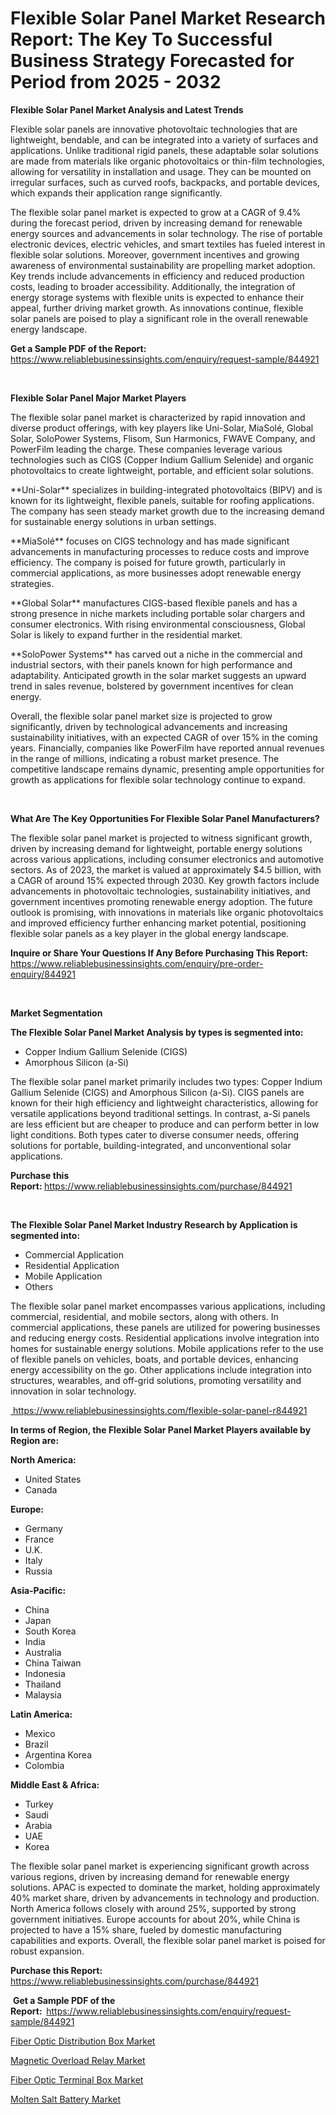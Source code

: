 <p><h1>Flexible Solar Panel Market Research Report: The Key To Successful Business Strategy Forecasted for Period from 2025 - 2032</h1></p><p><strong>Flexible Solar Panel Market Analysis and Latest Trends</strong></p>
<p><p>Flexible solar panels are innovative photovoltaic technologies that are lightweight, bendable, and can be integrated into a variety of surfaces and applications. Unlike traditional rigid panels, these adaptable solar solutions are made from materials like organic photovoltaics or thin-film technologies, allowing for versatility in installation and usage. They can be mounted on irregular surfaces, such as curved roofs, backpacks, and portable devices, which expands their application range significantly.</p><p>The flexible solar panel market is expected to grow at a CAGR of 9.4% during the forecast period, driven by increasing demand for renewable energy sources and advancements in solar technology. The rise of portable electronic devices, electric vehicles, and smart textiles has fueled interest in flexible solar solutions. Moreover, government incentives and growing awareness of environmental sustainability are propelling market adoption. Key trends include advancements in efficiency and reduced production costs, leading to broader accessibility. Additionally, the integration of energy storage systems with flexible units is expected to enhance their appeal, further driving market growth. As innovations continue, flexible solar panels are poised to play a significant role in the overall renewable energy landscape.</p></p>
<p><strong>Get a Sample PDF of the Report:&nbsp;</strong> <a href="https://www.reliablebusinessinsights.com/enquiry/request-sample/844921?utm_campaign=1119&utm_medium=2&utm_source=Github&utm_content=ia&utm_term=13022025&utm_id=flexible-solar-panel">https://www.reliablebusinessinsights.com/enquiry/request-sample/844921</a></p>
<p>&nbsp;</p>
<p><strong>Flexible Solar Panel Major Market Players</strong></p>
<p><p>The flexible solar panel market is characterized by rapid innovation and diverse product offerings, with key players like Uni-Solar, MiaSolé, Global Solar, SoloPower Systems, Flisom, Sun Harmonics, FWAVE Company, and PowerFilm leading the charge. These companies leverage various technologies such as CIGS (Copper Indium Gallium Selenide) and organic photovoltaics to create lightweight, portable, and efficient solar solutions.</p><p>**Uni-Solar** specializes in building-integrated photovoltaics (BIPV) and is known for its lightweight, flexible panels, suitable for roofing applications. The company has seen steady market growth due to the increasing demand for sustainable energy solutions in urban settings.</p><p>**MiaSolé** focuses on CIGS technology and has made significant advancements in manufacturing processes to reduce costs and improve efficiency. The company is poised for future growth, particularly in commercial applications, as more businesses adopt renewable energy strategies.</p><p>**Global Solar** manufactures CIGS-based flexible panels and has a strong presence in niche markets including portable solar chargers and consumer electronics. With rising environmental consciousness, Global Solar is likely to expand further in the residential market.</p><p>**SoloPower Systems** has carved out a niche in the commercial and industrial sectors, with their panels known for high performance and adaptability. Anticipated growth in the solar market suggests an upward trend in sales revenue, bolstered by government incentives for clean energy.</p><p>Overall, the flexible solar panel market size is projected to grow significantly, driven by technological advancements and increasing sustainability initiatives, with an expected CAGR of over 15% in the coming years. Financially, companies like PowerFilm have reported annual revenues in the range of millions, indicating a robust market presence. The competitive landscape remains dynamic, presenting ample opportunities for growth as applications for flexible solar technology continue to expand.</p></p>
<p>&nbsp;</p>
<p><strong>What Are The Key Opportunities For Flexible Solar Panel Manufacturers?</strong></p>
<p><p>The flexible solar panel market is projected to witness significant growth, driven by increasing demand for lightweight, portable energy solutions across various applications, including consumer electronics and automotive sectors. As of 2023, the market is valued at approximately $4.5 billion, with a CAGR of around 15% expected through 2030. Key growth factors include advancements in photovoltaic technologies, sustainability initiatives, and government incentives promoting renewable energy adoption. The future outlook is promising, with innovations in materials like organic photovoltaics and improved efficiency further enhancing market potential, positioning flexible solar panels as a key player in the global energy landscape.</p></p>
<p><strong>Inquire or Share Your Questions If Any Before Purchasing This Report:</strong> <a href="https://www.reliablebusinessinsights.com/enquiry/pre-order-enquiry/844921?utm_campaign=1119&utm_medium=2&utm_source=Github&utm_content=ia&utm_term=13022025&utm_id=flexible-solar-panel">https://www.reliablebusinessinsights.com/enquiry/pre-order-enquiry/844921</a></p>
<p>&nbsp;</p>
<p><strong>Market Segmentation</strong></p>
<p><strong>The Flexible Solar Panel Market Analysis by types is segmented into:</strong></p>
<p><ul><li>Copper Indium Gallium Selenide (CIGS)</li><li>Amorphous Silicon (a-Si)</li></ul></p>
<p><p>The flexible solar panel market primarily includes two types: Copper Indium Gallium Selenide (CIGS) and Amorphous Silicon (a-Si). CIGS panels are known for their high efficiency and lightweight characteristics, allowing for versatile applications beyond traditional settings. In contrast, a-Si panels are less efficient but are cheaper to produce and can perform better in low light conditions. Both types cater to diverse consumer needs, offering solutions for portable, building-integrated, and unconventional solar applications.</p></p>
<p><strong>Purchase this Report:&nbsp;</strong><a href="https://www.reliablebusinessinsights.com/purchase/844921?utm_campaign=1119&utm_medium=2&utm_source=Github&utm_content=ia&utm_term=13022025&utm_id=flexible-solar-panel">https://www.reliablebusinessinsights.com/purchase/844921</a></p>
<p>&nbsp;</p>
<p><strong>The Flexible Solar Panel Market Industry Research by Application is segmented into:</strong></p>
<p><ul><li>Commercial Application</li><li>Residential Application</li><li>Mobile Application</li><li>Others</li></ul></p>
<p><p>The flexible solar panel market encompasses various applications, including commercial, residential, and mobile sectors, along with others. In commercial applications, these panels are utilized for powering businesses and reducing energy costs. Residential applications involve integration into homes for sustainable energy solutions. Mobile applications refer to the use of flexible panels on vehicles, boats, and portable devices, enhancing energy accessibility on the go. Other applications include integration into structures, wearables, and off-grid solutions, promoting versatility and innovation in solar technology.</p></p>
<p><a href="https://www.reliablebusinessinsights.com/flexible-solar-panel-r844921?utm_campaign=1119&utm_medium=2&utm_source=Github&utm_content=ia&utm_term=13022025&utm_id=flexible-solar-panel">&nbsp;https://www.reliablebusinessinsights.com/flexible-solar-panel-r844921</a></p>
<p><strong>In terms of Region, the Flexible Solar Panel Market Players available by Region are:</strong></p>
<p>
    <p> <strong> North America: </strong>
        <ul>
            <li>United States</li>
            <li>Canada</li>
        </ul>
        </p> 
    <p> <strong> Europe: </strong>
        <ul>
            <li>Germany</li>
            <li>France</li>
            <li>U.K.</li>
            <li>Italy</li>
            <li>Russia</li>
        </ul>
        </p> 
    <p> <strong> Asia-Pacific: </strong>
        <ul>
            <li>China</li>
            <li>Japan</li>
            <li>South Korea</li>
            <li>India</li>
            <li>Australia</li>
            <li>China Taiwan</li>
            <li>Indonesia</li>
            <li>Thailand</li>
            <li>Malaysia</li>
        </ul>
        </p> 
    <p> <strong> Latin America: </strong>
        <ul>
            <li>Mexico</li>
            <li>Brazil</li>
            <li>Argentina Korea</li>
            <li>Colombia</li>
        </ul>
        </p> 
    <p> <strong> Middle East & Africa: </strong>
        <ul>
            <li>Turkey</li>
            <li>Saudi</li>
            <li>Arabia</li>
            <li>UAE</li>
            <li>Korea</li>
        </ul>
    </p>
    </p>
<p><p>The flexible solar panel market is experiencing significant growth across various regions, driven by increasing demand for renewable energy solutions. APAC is expected to dominate the market, holding approximately 40% market share, driven by advancements in technology and production. North America follows closely with around 25%, supported by strong government initiatives. Europe accounts for about 20%, while China is projected to have a 15% share, fueled by domestic manufacturing capabilities and exports. Overall, the flexible solar panel market is poised for robust expansion.</p></p>
<p><strong>Purchase this Report: </strong><a href="https://www.reliablebusinessinsights.com/purchase/844921?utm_campaign=1119&utm_medium=2&utm_source=Github&utm_content=ia&utm_term=13022025&utm_id=flexible-solar-panel">https://www.reliablebusinessinsights.com/purchase/844921</a></p>
<p>&nbsp;<strong>Get a Sample PDF of the Report:&nbsp;&nbsp;</strong><a href="https://www.reliablebusinessinsights.com/enquiry/request-sample/844921?utm_campaign=1119&utm_medium=2&utm_source=Github&utm_content=ia&utm_term=13022025&utm_id=flexible-solar-panel">https://www.reliablebusinessinsights.com/enquiry/request-sample/844921</a></p>
<p><strong></strong></p>
<p><p><a href="https://github.com/storcweithzg/Market-Research-Report-List-1/blob/main/fiber-optic-distribution-box-market.md?utm_campaign=1119&utm_medium=2&utm_source=Github&utm_content=ia&utm_term=13022025&utm_id=flexible-solar-panel">Fiber Optic Distribution Box Market</a></p><p><a href="https://github.com/achuoheatly/Market-Research-Report-List-1/blob/main/magnetic-overload-relay-market.md?utm_campaign=1119&utm_medium=2&utm_source=Github&utm_content=ia&utm_term=13022025&utm_id=flexible-solar-panel">Magnetic Overload Relay Market</a></p><p><a href="https://github.com/seibttullyjh/Market-Research-Report-List-1/blob/main/fiber-optic-terminal-box-market.md?utm_campaign=1119&utm_medium=2&utm_source=Github&utm_content=ia&utm_term=13022025&utm_id=flexible-solar-panel">Fiber Optic Terminal Box Market</a></p><p><a href="https://github.com/irfadac/Market-Research-Report-List-5/blob/main/molten-salt-battery-market.md?utm_campaign=1119&utm_medium=2&utm_source=Github&utm_content=ia&utm_term=13022025&utm_id=flexible-solar-panel">Molten Salt Battery Market</a></p></p>